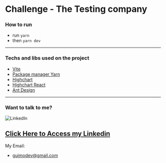 # Challenge - The Testing company

### How to run

- run `yarn`
- then `yarn dev`

---

### Techs and libs used on the project

- [Vite](https://vitejs.dev/)
- [Package manager Yarn](https://yarnpkg.com/)
- [Highchart](https://www.highcharts.com/)
- [Highchart React](https://www.npmjs.com/package/highcharts-react-official)
- [Ant Design](https://ant.design/)

---

### Want to talk to me?

![LinkedIn](https://img.shields.io/badge/linkedin-%230077B5.svg?style=for-the-badge&logo=linkedin&logoColor=white)

## [Click Here to Access my Linkedin](https://www.linkedin.com/in/guim0-dev/)

My Email:

- guimodev@gmail.com

